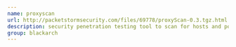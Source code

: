 ```yaml
---
name: proxyscan
url: http://packetstormsecurity.com/files/69778/proxyScan-0.3.tgz.html
description: security penetration testing tool to scan for hosts and ports through a Web proxy server. URL : http://packetstormsecurity.com/files/69778/proxyScan-0.3.tgz.html Groups : blackarch blackarch-scanner
group: blackarch
---
```

